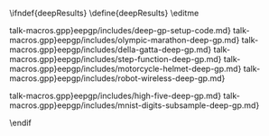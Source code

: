 \ifndef{deepResults}
\define{deepResults}
\editme


talk-macros.gpp}eepgp/includes/deep-gp-setup-code.md}
talk-macros.gpp}eepgp/includes/olympic-marathon-deep-gp.md}
talk-macros.gpp}eepgp/includes/della-gatta-deep-gp.md}
talk-macros.gpp}eepgp/includes/step-function-deep-gp.md}
talk-macros.gpp}eepgp/includes/motorcycle-helmet-deep-gp.md}
talk-macros.gpp}eepgp/includes/robot-wireless-deep-gp.md}

talk-macros.gpp}eepgp/includes/high-five-deep-gp.md}
talk-macros.gpp}eepgp/includes/mnist-digits-subsample-deep-gp.md}

\endif
